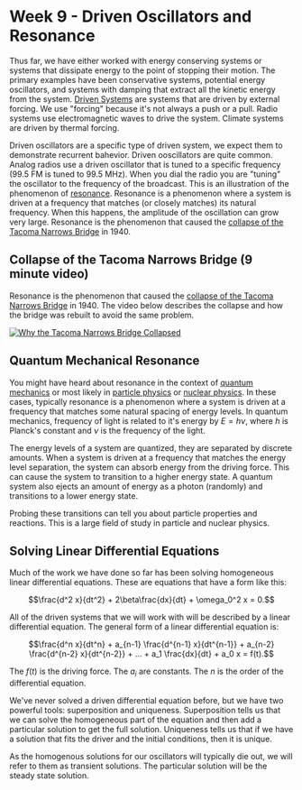 # Week 9 - Driven Oscillators and Resonance

Thus far, we have either worked with energy conserving systems or systems that dissipate energy to the point of stopping their motion. The primary examples have been conservative systems, potential energy oscillators, and systems with damping that extract all the kinetic energy from the system. [Driven Systems](https://en.wikipedia.org/wiki/Driven_oscillator) are systems that are driven by external forcing. We use "forcing" because it's not always a push or a pull. Radio systems use electromagnetic waves to drive the system. Climate systems are driven by thermal forcing. 

Driven oscillators are a specific type of driven system, we expect them to demonstrate recurrent bahevior. Driven ooscillators are quite common. Analog radios use a driven oscillator that is tuned to a specific frequency (99.5 FM is tuned to 99.5 MHz). When you dial the radio you are "tuning" the oscillator to the frequency of the broadcast. This is an illustration of the phenomenon of [resonance](https://en.wikipedia.org/wiki/Resonance). Resonance is a phenomenon where a system is driven at a frequency that matches (or closely matches) its natural frequency. When this happens, the amplitude of the oscillation can grow very large. Resonance is the phenomenon that caused the [collapse of the Tacoma Narrows Bridge](https://en.wikipedia.org/wiki/Tacoma_Narrows_Bridge_(1940)) in 1940. 

## Collapse of the Tacoma Narrows Bridge (9 minute video)

Resonance is the phenomenon that caused the [collapse of the Tacoma Narrows Bridge](https://en.wikipedia.org/wiki/Tacoma_Narrows_Bridge_(1940)) in 1940. The video below describes the collapse and how the bridge was rebuilt to avoid the same problem. 

[![Why the Tacoma Narrows Bridge Collapsed](images/09_start_mXTSnZgrfxM.jpg)](https://www.youtube.com/watch?v=mXTSnZgrfxM)

## Quantum Mechanical Resonance

You might have heard about resonance in the context of [quantum mechanics](https://en.wikipedia.org/wiki/Resonance_(quantum_mechanics)) or most likely in [particle physics](https://en.wikipedia.org/wiki/Particle_physics) or [nuclear physics](https://en.wikipedia.org/wiki/Nuclear_physics). In these cases, typically resonance is a phenomenon where a system is driven at a frequency that matches some natural spacing of energy levels. In quantum mechanics, frequency of light is related to it's energy by $E = h \nu$, where $h$ is Planck's constant and $\nu$ is the frequency of the light. 

The energy levels of a system are quantized, they are separated by discrete amounts. When a system is driven at a frequency that matches the energy level separation, the system can absorb energy from the driving force. This can cause the system to transition to a higher energy state. A quantum system also ejects an amount of energy as a photon (randomly) and transitions to a lower energy state.  

Probing these transitions can tell you about particle properties and reactions. This is a large field of study in particle and nuclear physics.

## Solving Linear Differential Equations

Much of the work we have done so far has been solving homogeneous linear differential equations. These are equations that have a form like this:

$$\frac{d^2 x}{dt^2} + 2\beta\frac{dx}{dt} + \omega_0^2 x = 0.$$

All of the driven systems that we will work with will be described by a linear differential equation. The general form of a linear differential equation is:

$$\frac{d^n x}{dt^n} + a_{n-1} \frac{d^{n-1} x}{dt^{n-1}} + a_{n-2} \frac{d^{n-2} x}{dt^{n-2}} + ... + a_1 \frac{dx}{dt} + a_0 x = f(t).$$

The $f(t)$ is the driving force. The $a_i$ are constants. The $n$ is the order of the differential equation.

We've never solved a driven differential equation before, but we have two powerful tools: superposition and uniqueness. Superposition tells us that we can solve the homogeneous part of the equation and then add a particular solution to get the full solution. Uniqueness tells us that if we have a solution that fits the driver and the initial conditions, then it is unique. 

As the homogenous solutions for our oscillators will typically die out, we will refer to them as transient solutions. The particular solution will be the steady state solution.


